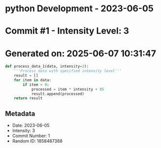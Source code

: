 ﻿# python Development - 2023-06-05
# Commit #1 - Intensity Level: 3
# Generated on: 2025-06-07 10:31:47
```python
def process_data_1(data, intensity=3):
    '''Process data with specified intensity level'''
    result = []
    for item in data:
        if item > 0:
            processed = item * intensity + 85
            result.append(processed)
    return result
```
## Metadata
- Date: 2023-06-05
- Intensity: 3
- Commit Number: 1
- Random ID: 1858487388

